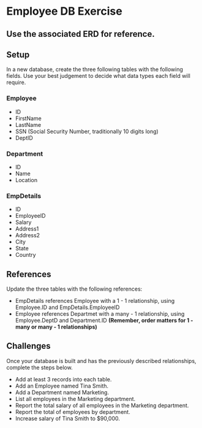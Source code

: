# Employee DB Exercise
## Use the associated ERD for reference.

## Setup
In a new database, create the three following tables with the following fields. Use your best judgement to decide what data types each field will require.

### Employee
- ID
- FirstName
- LastName
- SSN (Social Security Number, traditionally 10 digits long)
- DeptID

### Department
- ID
- Name
- Location

### EmpDetails
- ID
- EmployeeID
- Salary
- Address1
- Address2
- City
- State
- Country

## References
Update the three tables with the following references:
- EmpDetails references Employee with a 1 - 1 relationship, using Employee.ID and EmpDetails.EmployeeID
- Employee references Departmet with a many - 1 relationship, using Employee.DeptD and Department.ID **(Remember, order matters for 1 - many or many - 1 relationships)**

## Challenges
Once your database is built and has the previously described relationships, complete the steps below.

- Add at least 3 records into each table.
- Add an Employee named Tina Smith.
- Add a Department named Marketing.
- List all employees in the Marketing department.
- Report the total salary of all employees in the Marketing department.
- Report the total of employees by department.
- Increase salary of Tina Smith to $90,000.
